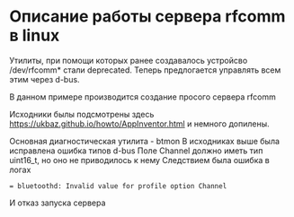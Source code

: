 # Описание работы сервера rfcomm в linux
Утилиты, при помощи которых ранее создавалось устройсво /dev/rfcomm* стали deprecated.
Теперь предлогается управлять всем этим через d-bus.

В данном примере производится создание просого сервера rfcomm

Исходники былы подсмотрены здесь
https://ukbaz.github.io/howto/AppInventor.html
и немного допилены.

Основная диагностическая утилита - btmon
В исходниках выше была исправлена ошибка типов d-bus
Поле Channel должно иметь тип uint16_t, но оно не приводилось к нему
Следствием была ошибка в логах

`
= bluetoothd: Invalid value for profile option Channel
`

И отказ запуска сервера
